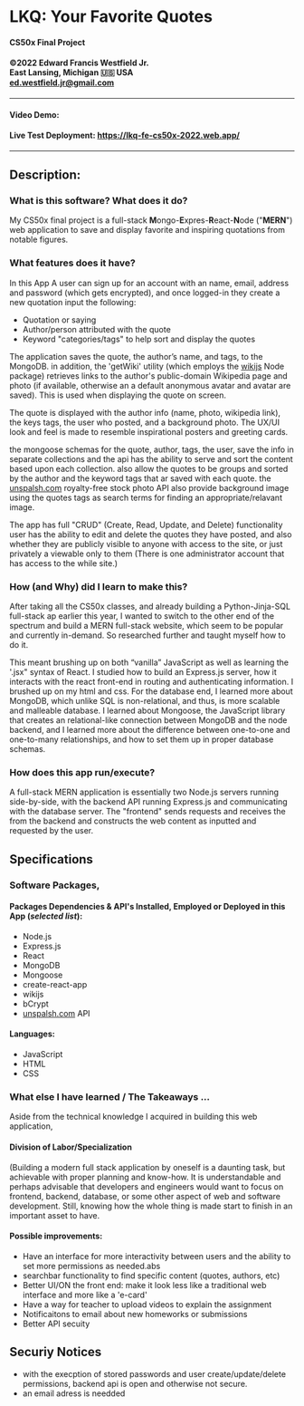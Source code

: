 # LKQ: Your Favorite Quotes
#### CS50x Final Project  
#### ©2022 **Edward Francis Westfield Jr.**<br/>East Lansing, Michigan &#127482;&#127480; USA<br/>ed.westfield.jr@gmail.com
---
#### Video Demo:  <URL HERE>
#### Live Test Deployment:  https://lkq-fe-cs50x-2022.web.app/
---
## Description: 


### What is this software? What does it do? 

My CS50x final project is a full-stack **M**ongo-**E**xpres-**R**eact-**N**ode ("**MERN**") web application to save and display favorite and inspiring quotations from notable figures. 

### What features does it have? 

In this App A user can sign up for an account with an name, email, address and password (which gets encrypted), and once logged-in they create a new quotation input the following:

- Quotation or saying
- Author/person attributed with the quote
- Keyword "categories/tags" to help sort and display the quotes

The application saves the quote, the author’s name, and tags, to the MongoDB. in addition, the 'getWiki' utility (which employs the [wikijs](https://www.npmjs.com/package/wikijs) Node package) retrieves links to the author's public-domain Wikipedia page and photo (if available, otherwise an a default anonymous avatar and avatar are saved). This is used when displaying the quote on screen.

The quote is displayed with the author info (name, photo, wikipedia link), the keys tags, the user who posted, and a background photo. The UX/UI look and feel is made to resemble inspirational posters and greeting cards. 

the mongoose schemas for the quote, author, tags, the user, save the info in separate collections and the api has the ability to serve and sort the content based upon each collection. also allow the quotes to be groups and sorted by the author and the keyword tags that ar saved with each quote. the [unspalsh.com](https://unsplash.com/) royalty-free stock photo API also provide background image using the quotes tags as search terms for finding an appropriate/relavant image. 

The app has full "CRUD" (Create, Read, Update, and Delete) functionality user has the ability to edit and delete the quotes they have posted, and also whether they are publicly visible to anyone with access to the site, or just privately a viewable only to them (There is one administrator account that has access to the while site.)

### How (and Why) did I learn to make this?

After taking all the CS50x classes, and already building a Python-Jinja-SQL full-stack ap earlier this year, I wanted to switch to the other end of the spectrum and build a MERN full-stack website, which seem to be popular and currently in-demand. So researched further and taught myself how to do it. 

This meant brushing up on both “vanilla” JavaScript as well as learning the '.jsx" syntax of React. I studied how to build an Express.js server, how it interacts with the react front-end in routing and authenticating information. I brushed up on my html and css. For the database end, I learned more about MongoDB, which unlike SQL is non-relational, and thus, is more scalable and malleable database. I learned about Mongoose, the JavaScript library that creates an relational-like connection between MongoDB and the node backend, and I learned more about the difference between one-to-one and one-to-many relationships, and how to set them up in proper database schemas. 

###  How does this app run/execute?

A full-stack MERN application is essentially two Node.js servers running side-by-side, with the backend API running Express.js and communicating with the database server. The "frontend" sends requests and receives the from the backend and constructs the web content as inputted and requested by the user.  

## Specifications
### Software Packages, 
#### Packages Dependencies & API's Installed, Employed or Deployed in this App (*selected list*):

- Node.js 
- Express.js
- React
- MongoDB
- Mongoose
- create-react-app
- wikijs
- bCrypt
- [unspalsh.com](https://unsplash.com/) API 

#### Languages:

- JavaScript
- HTML
- CSS

### What else I have learned / The Takeaways ... 

Aside from the technical knowledge I acquired in building this web application,   

#### Division of Labor/Specialization 
(Building a modern full stack application by oneself is a daunting task, but achievable with proper planning and know-how. It is understandable and perhaps  advisable that developers and engineers would want to focus on frontend, backend, database, or some other aspect of web and software development. Still, knowing how the whole thing is made start to finish in an important asset to have.  

#### Possible improvements:

- Have an interface for more interactivity between users and the ability to set more permissions as needed.abs
- searchbar functionality to find specific content (quotes, authors, etc)
- Better UI/ON the front end: make it look less like a traditional web interface and more like a 'e-card' 
- Have a way for teacher to upload videos to explain the assignment
- Notificaitons to email about new homeworks or submissions
- Better API secuity

## Securiy Notices

- with the execption of stored passwords and user create/update/delete permissions, backend api is open and otherwise not secure. 
- an email adress is needded